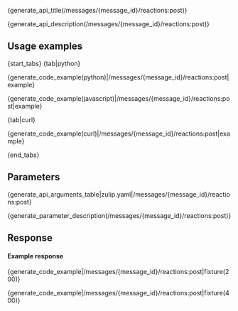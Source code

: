 {generate_api_title(/messages/{message_id}/reactions:post)}

{generate_api_description(/messages/{message_id}/reactions:post)}

## Usage examples

{start_tabs}
{tab|python}

{generate_code_example(python)|/messages/{message_id}/reactions:post|example}

{generate_code_example(javascript)|/messages/{message_id}/reactions:post|example}

{tab|curl}

{generate_code_example(curl)|/messages/{message_id}/reactions:post|example}

{end_tabs}

## Parameters


{generate_api_arguments_table|zulip.yaml|/messages/{message_id}/reactions:post}

{generate_parameter_description(/messages/{message_id}/reactions:post)}

## Response

#### Example response

{generate_code_example|/messages/{message_id}/reactions:post|fixture(200)}

{generate_code_example|/messages/{message_id}/reactions:post|fixture(400)}
